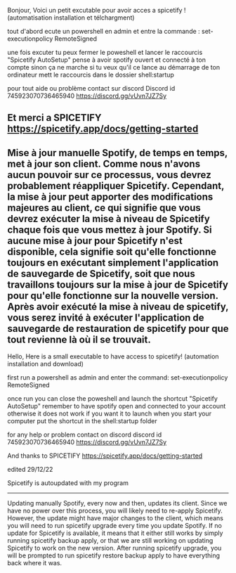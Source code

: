 Bonjour,
Voici un petit excutable pour avoir acces a spicetify ! (automatisation installation et télchargment)

tout d'abord ecute un powershell en admin et entre la commande :
set-executionpolicy RemoteSigned

une fois excuter tu peux fermer le poweshell et lancer le raccourcis "Spicetify AutoSetup" pense à avoir spotify ouvert et connecté à ton compte sinon ça ne marche
si tu veux qu'il ce lance au démarrage de ton ordinateur mett le raccourcis dans le dossier shell:startup

pour tout aide ou problème contact sur discord 
Discord id 745923070736465940
https://discord.gg/vUvn7JZ7Sy

Et merci a SPICETIFY
https://spicetify.app/docs/getting-started
-------------
Mise à jour manuelle
Spotify, de temps en temps, met à jour son client.  Comme nous n'avons aucun pouvoir sur ce processus, vous devrez probablement réappliquer Spicetify.
Cependant, la mise à jour peut apporter des modifications majeures au client, ce qui signifie que vous devrez exécuter la mise à niveau de Spicetify chaque fois que vous mettez à jour Spotify.  Si aucune mise à jour pour Spicetify n'est disponible, cela signifie soit qu'elle fonctionne toujours en exécutant simplement l'application de sauvegarde de Spicetify, soit que nous travaillons toujours sur la mise à jour de Spicetify pour qu'elle fonctionne sur la nouvelle version.
Après avoir exécuté la mise à niveau de spicetify, vous serez invité à exécuter l'application de sauvegarde de restauration de spicetify pour que tout revienne là où il se trouvait.
------------- 

Hello,
Here is a small executable to have access to spicetify! (automation installation and download)

first run a powershell as admin and enter the command:
set-executionpolicy RemoteSigned

once run you can close the poweshell and launch the shortcut "Spicetify AutoSetup" remember to have spotify open and connected to your account otherwise it does not work
if you want it to launch when you start your computer put the shortcut in the shell:startup folder

for any help or problem contact on discord
discord id 745923070736465940
https://discord.gg/vUvn7JZ7Sy

And thanks to SPICETIFY
https://spicetify.app/docs/getting-started

edited 29/12/22

Spicetify is autoupdated with my program

---------------------------
Updating manually
Spotify, every now and then, updates its client. Since we have no power over this process, you will likely need to re-apply Spicetify.
However, the update might have major changes to the client, which means you will need to run spicetify upgrade every time you update Spotify. If no update for Spicetify is available, it means that it either still works by simply running spicetify backup apply, or that we are still working on updating Spicetify to work on the new version.
After running spicetify upgrade, you will be prompted to run spicetify restore backup apply to have everything back where it was.
